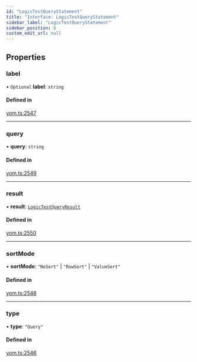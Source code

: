 ```yaml
---
id: "LogicTestQueryStatement"
title: "Interface: LogicTestQueryStatement"
sidebar_label: "LogicTestQueryStatement"
sidebar_position: 0
custom_edit_url: null
---
```


## Properties

### label

• `Optional` **label**: `string`

#### Defined in

[yom.ts:2547](https://github.com/yolmio/boost/blob/964b449/src/yom.ts#L2547)

___

### query

• **query**: `string`

#### Defined in

[yom.ts:2549](https://github.com/yolmio/boost/blob/964b449/src/yom.ts#L2549)

___

### result

• **result**: [`LogicTestQueryResult`](../modules.md#logictestqueryresult)

#### Defined in

[yom.ts:2550](https://github.com/yolmio/boost/blob/964b449/src/yom.ts#L2550)

___

### sortMode

• **sortMode**: ``"NoSort"`` \| ``"RowSort"`` \| ``"ValueSort"``

#### Defined in

[yom.ts:2548](https://github.com/yolmio/boost/blob/964b449/src/yom.ts#L2548)

___

### type

• **type**: ``"Query"``

#### Defined in

[yom.ts:2546](https://github.com/yolmio/boost/blob/964b449/src/yom.ts#L2546)
